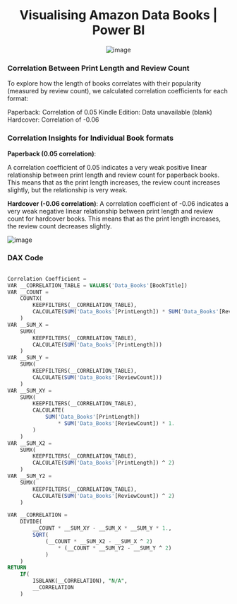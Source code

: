 <div align="center">

<h1> Visualising Amazon Data Books | Power BI </h1>

![image](https://github.com/user-attachments/assets/7cd0574a-6be3-49f9-ab26-f15f20bfaae7)

</div>


### Correlation Between Print Length and Review Count
To explore how the length of books correlates with their popularity (measured by review count), we calculated correlation coefficients for each format:

Paperback: Correlation of 0.05
Kindle Edition: Data unavailable (blank)
Hardcover: Correlation of -0.06


### Correlation Insights for Individual Book formats

**Paperback (0.05 correlation)**:
    
A correlation coefficient of 0.05 indicates a very weak positive linear relationship between print length and review count for paperback books. This means that as the print length increases, the review count increases slightly, but the relationship is very weak.

**Hardcover (-0.06 correlation)**:
A correlation coefficient of -0.06 indicates a very weak negative linear relationship between print length and review count for hardcover books. This means that as the print length increases, the review count decreases slightly.

![image](https://github.com/user-attachments/assets/ab4820f7-3ced-41eb-ad26-c6ccc312c242)

### DAX Code 
```sql

Correlation Coefficient = 
VAR __CORRELATION_TABLE = VALUES('Data_Books'[BookTitle])
VAR __COUNT =
	COUNTX(
		KEEPFILTERS(__CORRELATION_TABLE),
		CALCULATE(SUM('Data_Books'[PrintLength]) * SUM('Data_Books'[ReviewCount]))
	)
VAR __SUM_X =
	SUMX(
		KEEPFILTERS(__CORRELATION_TABLE),
		CALCULATE(SUM('Data_Books'[PrintLength]))
	)
VAR __SUM_Y =
	SUMX(
		KEEPFILTERS(__CORRELATION_TABLE),
		CALCULATE(SUM('Data_Books'[ReviewCount]))
	)
VAR __SUM_XY =
	SUMX(
		KEEPFILTERS(__CORRELATION_TABLE),
		CALCULATE(
			SUM('Data_Books'[PrintLength])
				* SUM('Data_Books'[ReviewCount]) * 1.
		)
	)
VAR __SUM_X2 =
	SUMX(
		KEEPFILTERS(__CORRELATION_TABLE),
		CALCULATE(SUM('Data_Books'[PrintLength]) ^ 2)
	)
VAR __SUM_Y2 =
	SUMX(
		KEEPFILTERS(__CORRELATION_TABLE),
		CALCULATE(SUM('Data_Books'[ReviewCount]) ^ 2)
	)

VAR __CORRELATION = 
    DIVIDE(
		__COUNT * __SUM_XY - __SUM_X * __SUM_Y * 1.,
		SQRT(
			(__COUNT * __SUM_X2 - __SUM_X ^ 2)
				* (__COUNT * __SUM_Y2 - __SUM_Y ^ 2)
		    )
    )
RETURN
    IF(
        ISBLANK(__CORRELATION), "N/A",
        __CORRELATION
    )


```
